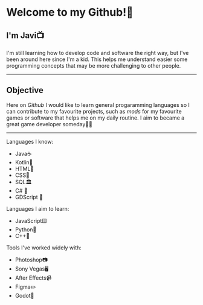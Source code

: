 # **Welcome to my Github!💫**

 ## I'm Javi📺
I'm still learning how to develop code and software the right way, but I've been around here since I'm a kid. This helps me understand easier some programming concepts that may be more challenging to other people.
***
 ## Objective
Here on _Github_ I would like to learn general progaramming languages so I can contribute to my favourite projects, such as _mods_ for my favourite games or software that helps me on my daily routine.
I aim to became a great game developer someday🎯👾
***

Languages I know:
- Java☕
- Kotlin📱
- HTML📃
- CSS🌈
- SQL🏛️
- C# 🛜
- GDScript 🤖
  
Languages I aim to learn:
- JavaScript🟨
- Python🐍
- C++🔢

Tools I've worked widely with:
- Photoshop📷
- Sony Vegas🖥️
- After Effects📹
- Figma✏️
- Godot👾
